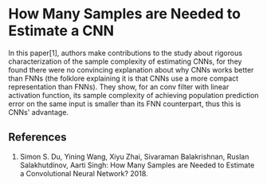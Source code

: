 # How Many Samples are Needed to Estimate a CNN

In this paper[1], authors make contributions to the study about rigorous characterization of the sample complexity of estimating CNNs, for they found there were no convincing explanation about why CNNs works better than FNNs (the folklore explaining it is that CNNs use a more compact representation than FNNs). They show, for an conv filter with linear activation function, its sample complexity of achieving population prediction error on the same input is smaller than its FNN counterpart, thus this is CNNs' advantage.


## References
1. Simon S. Du, Yining Wang, Xiyu Zhai, Sivaraman Balakrishnan, Ruslan Salakhutdinov, Aarti Singh: How Many Samples are Needed to Estimate a Convolutional Neural Network? 2018.
